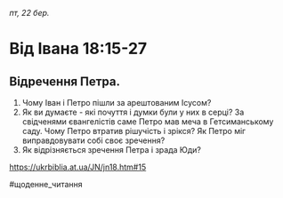 
_пт, 22 бер._

# Від Івана 18:15-27

## Відречення Петра.
1. Чому Іван і Петро пішли за арештованим Ісусом?
2. Як ви думаєте - які почуття і думки були у них в серці? За свідченями євангелістів саме Петро мав меча в Гетсиманському саду. Чому Петро втратив рішучість і зрікся? Як Петро міг виправдовувати собі своє зречення?
3. Як відрізняється зречення Петра і зрада Юди?

https://ukrbiblia.at.ua/JN/jn18.htm#15 

#щоденне_читання
